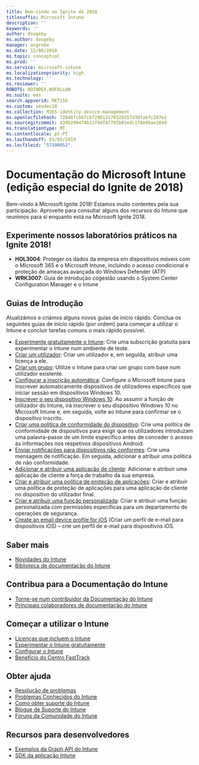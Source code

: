 ```yaml
---
title: Bem-vindo ao Ignite de 2018
titlesuffix: Microsoft Intune
description: ''
keywords: ''
author: dougeby
ms.author: dougeby
manager: angrobe
ms.date: 12/06/2018
ms.topic: conceptual
ms.prod: ''
ms.service: microsoft-intune
ms.localizationpriority: high
ms.technology: ''
ms.reviewer: ''
ROBOTS: NOINDEX,NOFOLLOW
ms.suite: ems
search.appverid: MET150
ms.custom: seodec18
ms.collection: M365-identity-device-management
ms.openlocfilehash: 72848fcbb7cb729613170329257d3dfabfc287e2
ms.sourcegitcommit: 430b290474b11f9df87785b01edc178e6bae2049
ms.translationtype: MT
ms.contentlocale: pt-PT
ms.lasthandoff: 03/05/2019
ms.locfileid: "57390052"
---
```

# <a name="microsoft-intune-documentation-40ignite-2018-special-edition41"></a>Documentação do Microsoft Intune &#40;edição especial do Ignite de 2018&#41;
Bem-vindo à Microsoft Ignite 2018! Estamos muito contentes pela sua participação. Aproveite para consultar alguns dos recursos do Intune que reunimos para si enquanto está na Microsoft Ignite 2018.

## <a name="try-our-hands-on-labs-at-ignite-2018"></a>Experimente nossos laboratórios práticos na Ignite 2018!
- **HOL3004**: Proteger os dados da empresa em dispositivos móveis com o Microsoft 365 e o Microsoft Intune, incluindo o acesso condicional e proteção de ameaças avançada do Windows Defender (ATP)
- **WRK3007**: Guia de introdução cogestão usando o System Center Configuration Manager e o Intune

## <a name="quickstarts"></a>Guias de Introdução
Atualizámos e criámos alguns novos guias de início rápido. Conclua os seguintes guias de início rápido (por ordem) para começar a utilizar o Intune e concluir tarefas comuns o mais rápido possível.

- [Experimente gratuitamente o Intune](free-trial-sign-up.md): Crie uma subscrição gratuita para experimentar o Intune num ambiente de teste.    
- [Criar um utilizador](quickstart-create-user.md): Criar um utilizador e, em seguida, atribuir uma licença a ele.
- [Criar um grupo](quickstart-create-group.md): Utilize o Intune para criar um grupo com base num utilizador existente.
- [Configurar a inscrição automática](quickstart-setup-auto-enrollment.md): Configure o Microsoft Intune para inscrever automaticamente dispositivos de utilizadores específicos que iniciar sessão em dispositivos Windows 10.
- [Inscrever o seu dispositivo Windows 10](quickstart-enroll-windows-device.md): Ao assumir a função de utilizador do Intune, irá inscrever o seu dispositivo Windows 10 no Microsoft Intune e, em seguida, volte ao Intune para confirmar se o dispositivo inscrito.
- [Criar uma política de conformidade do dispositivo](quickstart-set-password-length-android.md): Crie uma política de conformidade de dispositivos para exigir que os utilizadores introduzam uma palavra-passe de um limite específico antes de conceder o acesso às informações nos respetivos dispositivos Android.
- [Enviar notificações para dispositivos não conformes](quickstart-send-notification.md): Crie uma mensagem de notificação. Em seguida, adicionar e atribuir uma política de não conformidade.
- [Adicionar e atribuir uma aplicação de cliente](quickstart-add-assign-app.md): Adicionar e atribuir uma aplicação de cliente a força de trabalho da sua empresa.
- [Criar e atribuir uma política de proteção de aplicações](quickstart-create-assign-app-policy.md): Criar e atribuir uma política de proteção de aplicações para uma aplicação de cliente no dispositivo do utilizador final. 
- [Criar e atribuir uma função personalizada](quickstart-create-custom-role.md): Criar e atribuir uma função personalizada com permissões específicas para um departamento de operações de segurança. 
- [Create an email device profile for iOS](quickstart-email-profile.md) (Criar um perfil de e-mail para dispositivos iOS) – crie um perfil de e-mail para dispositivos iOS.

## <a name="learn"></a>Saber mais
- [Novidades do Intune](whats-new.md)
- [Biblioteca de documentação do Intune](https://docs.microsoft.com/intune/)

## <a name="contribute-to-docs"></a>Contribua para a Documentação do Intune
- [Torne-se num contribuidor da Documentação do Intune](https://github.com/MicrosoftDocs/IntuneDocs/blob/master/README.md)  
- [Principais colaboradores de documentação do Intune](https://github.com/MicrosoftDocs/IntuneDocs/graphs/contributors?from=2018-10-01&to=2019-12-31&type=c)  

## <a name="start-using-intune"></a>Começar a utilizar o Intune
- [Licenças que incluem o Intune](licenses.md)
- [Experimentar o Intune gratuitamente](free-trial-sign-up.md)
- [Configurar o Intune](setup-steps.md)
- [Benefício do Centro FastTrack](https://docs.microsoft.com/enterprise-mobility-security/Solutions/enterprise-mobility-fasttrack-program)

## <a name="get-help"></a>Obter ajuda
- [Resolução de problemas](help-desk-operators.md)
- [Problemas Conhecidos do Intune](known-issues.md)
- [Como obter suporte do Intune](get-support.md)
- [Blogue de Suporte do Intune](https://blogs.technet.microsoft.com/intunesupport/)
- [Fóruns da Comunidade do Intune](https://techcommunity.microsoft.com/t5/Enterprise-Mobility-Security/ct-p/EMS)

## <a name="developer-resources"></a>Recursos para desenvolvedores
- [Exemplos da Graph API do Intune](https://github.com/microsoftgraph/powershell-intune-samples)
- [SDK da aplicação Intune](app-sdk-get-started.md)
